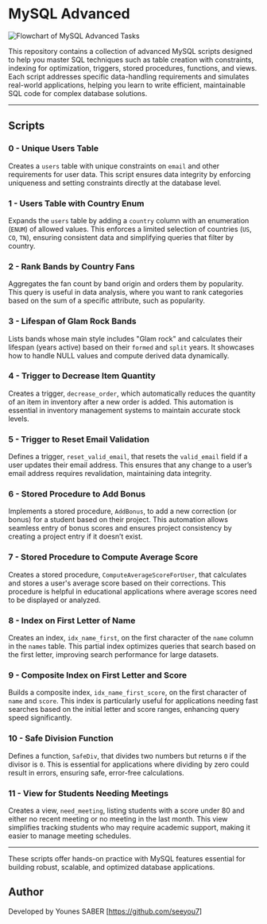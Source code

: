 # MySQL Advanced

![Flowchart of MySQL Advanced Tasks](images/flowchart.png)

This repository contains a collection of advanced MySQL scripts designed to help you master SQL techniques such as table creation with constraints, indexing for optimization, triggers, stored procedures, functions, and views. Each script addresses specific data-handling requirements and simulates real-world applications, helping you learn to write efficient, maintainable SQL code for complex database solutions.

---

## Scripts

### 0 - Unique Users Table
Creates a `users` table with unique constraints on `email` and other requirements for user data. This script ensures data integrity by enforcing uniqueness and setting constraints directly at the database level.

### 1 - Users Table with Country Enum
Expands the `users` table by adding a `country` column with an enumeration (`ENUM`) of allowed values. This enforces a limited selection of countries (`US`, `CO`, `TN`), ensuring consistent data and simplifying queries that filter by country.

### 2 - Rank Bands by Country Fans
Aggregates the fan count by band origin and orders them by popularity. This query is useful in data analysis, where you want to rank categories based on the sum of a specific attribute, such as popularity.

### 3 - Lifespan of Glam Rock Bands
Lists bands whose main style includes "Glam rock" and calculates their lifespan (years active) based on their `formed` and `split` years. It showcases how to handle NULL values and compute derived data dynamically.

### 4 - Trigger to Decrease Item Quantity
Creates a trigger, `decrease_order`, which automatically reduces the quantity of an item in inventory after a new order is added. This automation is essential in inventory management systems to maintain accurate stock levels.

### 5 - Trigger to Reset Email Validation
Defines a trigger, `reset_valid_email`, that resets the `valid_email` field if a user updates their email address. This ensures that any change to a user’s email address requires revalidation, maintaining data integrity.

### 6 - Stored Procedure to Add Bonus
Implements a stored procedure, `AddBonus`, to add a new correction (or bonus) for a student based on their project. This automation allows seamless entry of bonus scores and ensures project consistency by creating a project entry if it doesn’t exist.

### 7 - Stored Procedure to Compute Average Score
Creates a stored procedure, `ComputeAverageScoreForUser`, that calculates and stores a user's average score based on their corrections. This procedure is helpful in educational applications where average scores need to be displayed or analyzed.

### 8 - Index on First Letter of Name
Creates an index, `idx_name_first`, on the first character of the `name` column in the `names` table. This partial index optimizes queries that search based on the first letter, improving search performance for large datasets.

### 9 - Composite Index on First Letter and Score
Builds a composite index, `idx_name_first_score`, on the first character of `name` and `score`. This index is particularly useful for applications needing fast searches based on the initial letter and score ranges, enhancing query speed significantly.

### 10 - Safe Division Function
Defines a function, `SafeDiv`, that divides two numbers but returns `0` if the divisor is `0`. This is essential for applications where dividing by zero could result in errors, ensuring safe, error-free calculations.

### 11 - View for Students Needing Meetings
Creates a view, `need_meeting`, listing students with a score under 80 and either no recent meeting or no meeting in the last month. This view simplifies tracking students who may require academic support, making it easier to manage meeting schedules.

---

These scripts offer hands-on practice with MySQL features essential for building robust, scalable, and optimized database applications.

## Author

Developed by Younes SABER [https://github.com/seeyou7]
